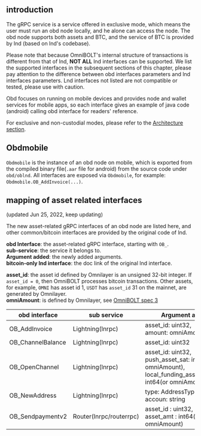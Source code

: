 ## introduction

The gRPC service is a service offered in exclusive mode, which means the user must run an obd node locally, and he alone can access the node. The obd node supports both assets and BTC, and the service of BTC is provided by lnd (based on lnd's codebase).

Please note that because OmniBOLT's internal structure of transactions is different from that of lnd, **NOT ALL** lnd interfaces can be supported. We list the supported interfaces in the subsequent sections of this chapter, please pay attention to the difference between obd interfaces parameters and lnd interfaces parameters. Lnd interfaces not listed are not compatible or tested, please use with caution.

Obd focuses on running on mobile devices and provides node and wallet services for mobile apps, so each interface gives an example of java code (android) calling obd interface for readers' reference.  

For exclusive and non-custodial modes, please refer to the [Architecture section](https://omnilaboratory.github.io/obd/#/Architecture).

## Obdmobile

`Obdmobile` is the instance of an obd node on mobile, which is exported from the compiled binary file(`.aar` file for android) from the source code under `obd/oblnd`. All interfaces are exposed via `Obdmobile`, for example: `Obdmobile.OB_AddInvoice(...)`.  

## mapping of asset related interfaces

(updated Jun 25, 2022, keep updating)

The new asset-related gRPC interfaces of an obd node are listed here, and other common/bitcoin interfaces are provided by the original code of lnd. 

**obd Interface**: the asset-related gRPC interface, starting with `OB_`.  
**sub-service**: the service it belongs to.  
**Argument added**: the newly added arguments.  
**bitcoin-only lnd interface**: the doc link of the original lnd interface. 

**asset_id**: the asset id defined by Omnilayer is an unsigned 32-bit integer. If `asset_id = 0`, then OmniBOLT processes bitcoin transactions. Other assets, for example, `OMNI` has asset id 1, `USDT` has `asset_id` 31 on the mainnet, are generated by Omnilayer.  
**omniAmount**: is defined by Omnilayer, see [OmniBOLT spec 3](https://github.com/omnilaboratory/OmniBOLT-spec/blob/master/OmniBOLT-03-RSMC-and-OmniLayer-Transactions.md#string-to-int64)  


| obd interface	    |	sub service		        		|	Argument added	    |   Request/Response    |  bitcoin-only lnd interface   |  
| -------- 	        |	-----------------------		|	-------------------	|  -------------------	|  -------------------	        |   
| OB_AddInvoice                	|	Lightning(lnrpc)		    | asset_id: uint32, <br> amount: omniAmount    | Request, Response | [https://api.lightning.community/#addinvoice](https://api.lightning.community/#addinvoice)      |
| OB_ChannelBalance              |	Lightning(lnrpc)       |	asset_id: uint32          | Request           | [https://api.lightning.community/#channelbalance ](https://api.lightning.community/#channelbalance)   |
| OB_OpenChannel 	              |	Lightning(lnrpc)		    |	 asset_id: uint32, <br> push_asset_sat:  int64(or omniAmount), local_funding_asset_amount:  int64(or omniAmount)          | Request           | [https://api.lightning.community/#openchannel](https://api.lightning.community/#openchannel)  |
| OB_NewAddress 	                |	Lightning(lnrpc)		    |	 type: AddressType, <br> accoun: string         | Request           | [https://api.lightning.community/#newaddress](https://api.lightning.community/#newaddress)  |
| OB_Sendpaymentv2 	            |	Router(lnrpc/routerrpc)		      |	asset_id : uint32, <br> asset_amt : int64(or omniAmount)            | Request,Response          | [https://api.lightning.community/#sendpaymentv2](https://api.lightning.community/#sendpaymentv2) |
